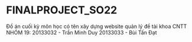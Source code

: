 # FINALPROJECT_SO22
Đồ án cuối kỳ môn học có tên xây dựng website quản lý đề tài khoa CNTT
NHÓM 19: 20133032 - Trần Minh Duy
        20133033 - Bùi Tấn Đạt
